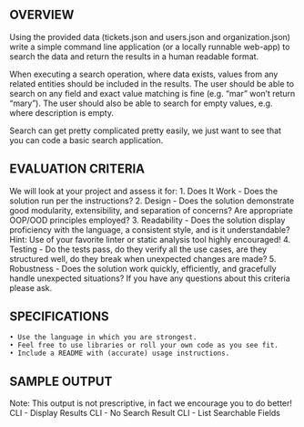 ## OVERVIEW 

Using the provided data (tickets.json and users.json and organization.json) write a simple command line application (or a locally runnable web-app) to search the data and return the results in a human readable format. 

When executing a search operation, where data exists, values from any related entities should be included in the results. The user should be able to search on any field and exact value matching is fine (e.g. “mar” won’t return “mary”). The user should also be able to search for empty values, e.g. where description is empty. 

Search can get pretty complicated pretty easily, we just want to see that you can code a basic search application. 

## EVALUATION CRITERIA 
We will look at your project and assess it for: 
    1. Does It Work - Does the solution run per the instructions? 
    2. Design - Does the solution demonstrate good modularity, extensibility, and separation of concerns? Are appropriate OOP/OOD principles employed? 
    3. Readability - Does the solution display proficiency with the language, a consistent style, and is it understandable? Hint: Use of your favorite linter or static analysis tool highly encouraged! 
    4. Testing - Do the tests pass, do they verify all the use cases, are they structured well, do they break when unexpected changes are made? 
    5. Robustness - Does the solution work quickly, efficiently, and gracefully handle unexpected situations? 
If you have any questions about this criteria please ask. 

## SPECIFICATIONS 
    • Use the language in which you are strongest. 
    • Feel free to use libraries or roll your own code as you see fit. 
    • Include a README with (accurate) usage instructions.

## SAMPLE OUTPUT 

Note: This output is not prescriptive, in fact we encourage you to do better! 
CLI - Display Results 
CLI - No Search Result 
CLI - List Searchable Fields
